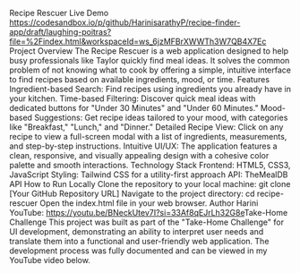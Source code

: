 ​Recipe Rescuer
​Live Demo
​https://codesandbox.io/p/github/HarinisarathyP/recipe-finder-app/draft/laughing-poitras?file=%2Findex.html&workspaceId=ws_6jzMFBrXWWTh3W7QB4X7Ec
​Project Overview
​The Recipe Rescuer is a web application designed to help busy professionals like Taylor quickly find meal ideas. It solves the common problem of not knowing what to cook by offering a simple, intuitive interface to find recipes based on available ingredients, mood, or time.
​Features
​Ingredient-based Search: Find recipes using ingredients you already have in your kitchen.
​Time-based Filtering: Discover quick meal ideas with dedicated buttons for "Under 30 Minutes" and "Under 60 Minutes."
​Mood-based Suggestions: Get recipe ideas tailored to your mood, with categories like "Breakfast," "Lunch," and "Dinner."
​Detailed Recipe View: Click on any recipe to view a full-screen modal with a list of ingredients, measurements, and step-by-step instructions.
​Intuitive UI/UX: The application features a clean, responsive, and visually appealing design with a cohesive color palette and smooth interactions.
​Technology Stack
​Frontend: HTML5, CSS3, JavaScript
​Styling: Tailwind CSS for a utility-first approach
​API: TheMealDB API
​How to Run Locally
​Clone the repository to your local machine:
git clone [Your GitHub Repository URL]
​Navigate to the project directory:
cd recipe-rescuer
​Open the index.html file in your web browser.
​Author
​Harini
​YouTube: https://youtu.be/BNeckUtev7I?si=33Af8qEJrLh32G8e
​Take-Home Challenge
​This project was built as part of the "Take-Home Challenge" for UI development, demonstrating an ability to interpret user needs and translate them into a functional and user-friendly web application. The development process was fully documented and can be viewed in my YouTube video below.
